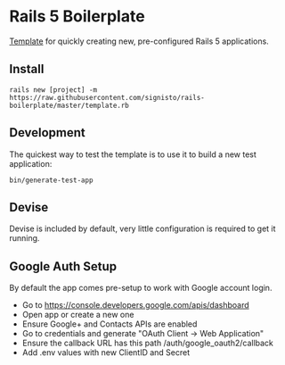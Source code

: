 # Rails 5 Boilerplate

[Template](http://guides.rubyonrails.org/rails_application_templates.html) for quickly creating new, pre-configured Rails 5 applications.


## Install

``` shell
rails new [project] -m https://raw.githubusercontent.com/signisto/rails-boilerplate/master/template.rb
```


## Development

The quickest way to test the template is to use it to build a new test application:

``` shell
bin/generate-test-app
```


## Devise

Devise is included by default, very little configuration is required to get it running.


## Google Auth Setup

By default the app comes pre-setup to work with Google account login.

- Go to https://console.developers.google.com/apis/dashboard
- Open app or create a new one
- Ensure Google+ and Contacts APIs are enabled
- Go to credentials and generate "OAuth Client -> Web Application"
- Ensure the callback URL has this path /auth/google_oauth2/callback
- Add .env values with new ClientID and Secret
